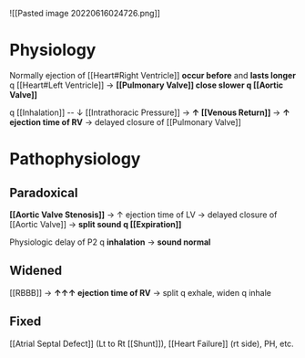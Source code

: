 ![[Pasted image 20220616024726.png]]

# Physiology
Normally ejection of [[Heart#Right Ventricle]] **occur before** and **lasts longer** q [[Heart#Left Ventricle]] → **[[Pulmonary Valve]] close slower q [[Aortic Valve]]**

q [[Inhalation]] -- ↓ [[Intrathoracic Pressure]] → **↑ [[Venous Return]]** → **↑ ejection time of RV** → delayed closure of [[Pulmonary Valve]]

# Pathophysiology
## Paradoxical
**[[Aortic Valve Stenosis]]** → ↑ ejection time of LV → delayed closure of [[Aortic Valve]] → **split sound q [[Expiration]]**

Physiologic delay of P2 q **inhalation** → **sound normal**

## Widened
[[RBBB]] → **↑↑↑ ejection time of RV** → split q exhale, widen q inhale

## Fixed
[[Atrial Septal Defect]] (Lt to Rt [[Shunt]]), [[Heart Failure]] (rt side), PH, etc.
